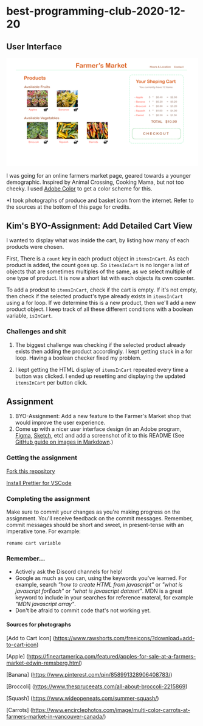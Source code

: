 # best-programming-club-2020-12-20

## User Interface

![User Interface Mock up of the detailed shopping cart and product list. It looks a bit minimalistic with cheerful color scheme of orange, greyish brown, lime green, pink and mostly white. It looks pretty cute.](/img/cart_mockup.png "Current mock up of the online farmers' market and detailed cart view.")

I was going for an online farmers market page, geared towards a younger demographic. Inspired by Animal Crossing, Cooking Mama, but not too cheeky. I used [Adobe Color](https://color.adobe.com/create/color-wheel) to get a color scheme for this.

*I took photographs of produce and basket icon from the internet. Refer to the sources at the bottom of this page for credits. 

## Kim's BYO-Assignment: Add Detailed Cart View ##

I wanted to display what was inside the cart, by listing how many of each products were chosen.

First, There is a `count` key in each product object in `itemsInCart`. As each product is added, the count goes up. So `itemsInCart` is no longer a list of objects that are sometimes multiples of the same, as we select multiple of one type of product. It is now a short list with each objects its own counter. 

To add a prodcut to `itemsInCart`, check if the cart is empty. If it's not empty, then check if the selected product's type already exists in `itemsInCart` using a for loop. If we determine this is a new product, then we'll add a new product object. I keep track of all these different conditions with a boolean variable, `isInCart`.

<!-- Before going into datails of adding products to `itemsInCart`, there is a boolean variable `isInCart`. It shows whether the selected product has been counted. This will become helpful in keeping track when we are determing if the selected product's type already exists in `itemsInCart` or not. 

To add a product to
 `itemsInCart`, we first need to check if the cart is empty. If it is, then we add a new product object to `itemsInCart`, with initial `count: 1`. We also set `isInCart = true`. If it's not empty, then we start checking if each of the existing product matches with the selected. We do this with a for loop, that will initially set out to look through every single object, but it'll break if we find the matching product. If we find the matching product, we only increment the `count` key 

To add a prodcut to `itemsInCart`, we need to check if the cart is empty.
If it's not empty, then check if the selected product's type already exists in the cart. If we determine this is a new product, then we'll add a new product object. I keep track of all these different conditions with a boolean variable, `isInCart`.


When a button is clicked, it is automatically set to false. It'll increment itself when we either add the product object to `itemsInCart` or increment one of the existing product object. -->

### Challenges and shit ###

1. The biggest challenge was checking if the selected product already exists then adding the product accordingly. I kept getting stuck in a for loop. Having a boolean checker fixed my problem. 

2. I kept getting the HTML display of `itemsInCart` repeated every time a button was clicked. I ended up resetting and displaying the updated `itemsInCart` per button click. 

## Assignment

1. BYO-Assignment: Add a new feature to the Farmer's Market shop that would improve the user experience.
2. Come up with a nicer user interface design (in an Adobe program, [Figma](https://www.figma.com/), [Sketch](https://www.sketch.com/), etc) and add a screenshot of it to this README (See [GitHub guide on images in Markdown](https://guides.github.com/features/mastering-markdown/).)

### Getting the assignment

[Fork this repository](https://guides.github.com/activities/forking/)

[Install Prettier for VSCode](https://marketplace.visualstudio.com/items?itemName=esbenp.prettier-vscode)

### Completing the assignment

Make sure to commit your changes as you're making progress on the assignment. You'll receive feedback on the commit messages. Remember, commit messages should be short and sweet, in present-tense with an imperative tone. For example:

```
rename cart variable
```

### Remember...

- Actively ask the Discord channels for help!
- Google as much as you can, using the keywords you've learned. For example, search _"how to create HTML from javascript"_ or _"what is javascript forEach"_ or _"what is javascript dataset"_. MDN is a great keyword to include in your searches for reference materal, for example _"MDN javascript array"_.
- Don't be afraid to commit code that's not working yet.

#### Sources for photographs

[Add to Cart Icon] (https://www.rawshorts.com/freeicons/?download=add-to-cart-icon)

[Apple] (https://fineartamerica.com/featured/apples-for-sale-at-a-farmers-market-edwin-remsberg.html)

[Banana] (https://www.pinterest.com/pin/858991328906408783/)

[Broccoli] (https://www.thespruceeats.com/all-about-broccoli-2215869)

[Squash] (https://www.wideopeneats.com/summer-squash/)

[Carrots] (https://www.encirclephotos.com/image/multi-color-carrots-at-farmers-market-in-vancouver-canada/)

